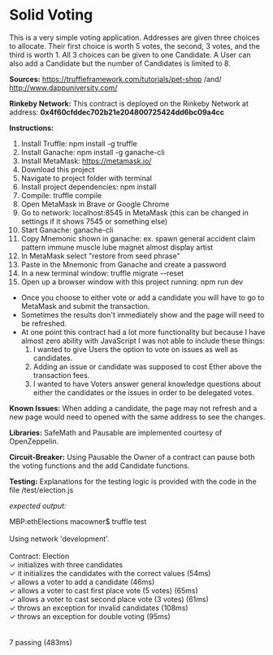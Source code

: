 # Solid Voting

This is a very simple voting application. Addresses are given three choices to allocate. Their first choice is worth 5 votes, the second, 3 votes, and the third is worth 1. All 3 choices can be given to one Candidate. A User can also add a Candidate but the number of Candidates is limited to 8.

__Sources:__ https://truffleframework.com/tutorials/pet-shop /and/ http://www.dappuniversity.com/

__Rinkeby Network:__ This contract is deployed on the Rinkeby Network at address: __0x4f60cfddec702b21e204800725424dd6bc09a4cc__


__Instructions:__ 

1. Install Truffle: npm install -g truffle
2. Install Ganache: npm install -g ganache-cli
3. Install MetaMask: https://metamask.io/
3. Download this project
4. Navigate to project folder with terminal
5. Install project dependencies: npm install
6. Compile: truffle compile
7. Open MetaMask in Brave or Google Chrome
8. Go to network: localhost:8545 in MetaMask (this can be changed in settings if it shows 7545 or something else)
9. Start Ganache: ganache-cli
10. Copy Mnemonic shown in ganache: ex. spawn general accident claim pattern immune muscle lube magnet almost display artist
11. In MetaMask select "restore from seed phrase" 
12. Paste in the Mnemonic from Ganache and create a password
13. In a new terminal window: truffle migrate --reset
14. Open up a browser window with this project running: npm run dev

- Once you choose to either vote or add a candidate you will have to go to MetaMask and submit the transaction. 
- Sometimes the results don't immediately show and the page will need to be refreshed.
- At one point this contract had a lot more functionality but because I have almost zero ability with JavaScript I was not able to include these things:
  1. I wanted to give Users the option to vote on issues as well as candidates.
  2. Adding an issue or candidate was supposed to cost Ether above the transaction fees.
  3. I wanted to have Voters answer general knowledge questions about either the candidates or the issues in order to be delegated votes.

__Known Issues:__ When adding a candidate, the page may not refresh and a new page would need to opened with the same address to see the changes. 

__Libraries:__ SafeMath and Pausable are implemented courtesy of OpenZeppelin.

__Circuit-Breaker:__ Using Pausable the Owner of a contract can pause both the voting functions and the add Candidate functions.

__Testing:__ Explanations for the testing logic is provided with the code in the file /test/election.js

*expected output:* <br />

MBP:ethElections macowner$ truffle test <br />
<br />
Using network 'development'. <br />
<br />
  Contract: Election <br />
    ✓ initializes with three candidates <br />
    ✓ it initializes the candidates with the correct values (54ms) <br />
    ✓ allows a voter to add a candidate (46ms) <br />
    ✓ allows a voter to cast first place vote (5 votes) (65ms) <br />
    ✓ allows a voter to cast second place vote (3 votes) (61ms) <br />
    ✓ throws an exception for invalid candidates (108ms) <br />
    ✓ throws an exception for double voting (95ms) <br />
<br />
<br />
  7 passing (483ms)<br />



